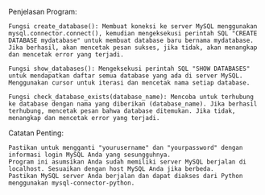 Penjelasan Program:

    Fungsi create_database(): Membuat koneksi ke server MySQL menggunakan mysql.connector.connect(), kemudian mengeksekusi perintah SQL "CREATE DATABASE mydatabase" untuk membuat database baru bernama mydatabase. Jika berhasil, akan mencetak pesan sukses, jika tidak, akan menangkap dan mencetak error yang terjadi.

    Fungsi show_databases(): Mengeksekusi perintah SQL "SHOW DATABASES" untuk mendapatkan daftar semua database yang ada di server MySQL. Menggunakan cursor untuk iterasi dan mencetak nama setiap database.

    Fungsi check_database_exists(database_name): Mencoba untuk terhubung ke database dengan nama yang diberikan (database_name). Jika berhasil terhubung, mencetak pesan bahwa database ditemukan. Jika tidak, menangkap dan mencetak error yang terjadi.

Catatan Penting:

    Pastikan untuk mengganti "yourusername" dan "yourpassword" dengan informasi login MySQL Anda yang sesungguhnya.
    Program ini asumsikan Anda sudah memiliki server MySQL berjalan di localhost. Sesuaikan dengan host MySQL Anda jika berbeda.
    Pastikan MySQL server Anda berjalan dan dapat diakses dari Python menggunakan mysql-connector-python.